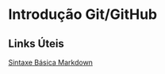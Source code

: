 #  Introdução Git/GitHub

## Links Úteis
[Sintaxe Básica Markdown](https://www.markdownguide.org/basic-syntax/)
